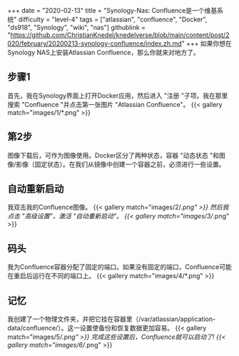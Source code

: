 +++
date = "2020-02-13"
title = "Synology-Nas: Confluence是一个维基系统"
difficulty = "level-4"
tags = ["atlassian", "confluence", "Docker", "ds918", "Synology", "wiki", "nas"]
githublink = "https://github.com/ChristianKnedel/knedelverse/blob/main/content/post/2020/february/20200213-synology-confluence/index.zh.md"
+++
如果你想在Synology NAS上安装Atlassian Confluence，那么你就来对地方了。
## 步骤1
首先，我在Synology界面上打开Docker应用，然后进入 "注册 "子项。我在那里搜索 "Confluence "并点击第一张图片 "Atlassian Confluence"。
{{< gallery match="images/1/*.png" >}}

## 第2步
图像下载后，可作为图像使用。Docker区分了两种状态，容器 "动态状态 "和图像/影像（固定状态）。在我们从镜像中创建一个容器之前，必须进行一些设置。
## 自动重新启动
我双击我的Confluence图像。
{{< gallery match="images/2/*.png" >}}
然后我点击 "高级设置"，激活 "自动重新启动"。
{{< gallery match="images/3/*.png" >}}

## 码头
我为Confluence容器分配了固定的端口。如果没有固定的端口，Confluence可能在重启后运行在不同的端口上。
{{< gallery match="images/4/*.png" >}}

## 记忆
我创建了一个物理文件夹，并把它挂在容器里（/var/atlassian/application-data/confluence/）。这一设置使备份和恢复数据更加容易。
{{< gallery match="images/5/*.png" >}}
完成这些设置后，Confluence就可以启动了!
{{< gallery match="images/6/*.png" >}}